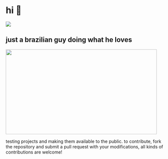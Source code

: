 # hi 👋

![](https://komarev.com/ghpvc/?username=eozri&color=blueviolet)


## just a brazilian guy doing what he loves
<img src="https://media.giphy.com/media/DLno4iRM43kYrwKnKr/giphy.gif" width="480" height="269">



testing projects and making them available to the public. 
to contribute, fork the repository and submit a pull request with your modifications, all kinds of contributions are welcome!
